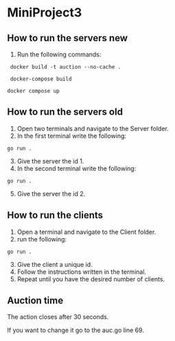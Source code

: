 # MiniProject3

## How to run the servers new
1. Run the following commands:
```
 docker build -t auction --no-cache .
```
```
 docker-compose build
 ```

 ```
 docker compose up
 ```

## How to run the servers old

1. Open two terminals and navigate to the Server folder. 
2. In the first terminal write the following: 
```
go run . 
```
3. Give the server the id 1. 
4. In the second terminal write the following: 
```
go run . 
```
5. Give the server the id 2. 

## How to run the clients
1. Open a terminal and navigate to the Client folder.
2. run the following:
```
go run .
```
3. Give the client a unique id. 
4. Follow the instructions written in the terminal. 
5. Repeat until you have the desired number of clients. 

## Auction time
The action closes after 30 seconds. 

If you want to change it go to the auc.go line 69. 
